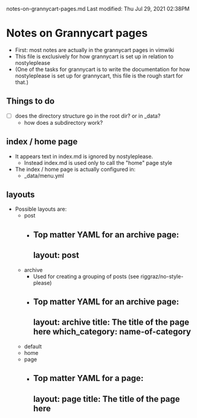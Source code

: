 notes-on-grannycart-pages.md
Last modified: Thu Jul 29, 2021  02:38PM

# Notes on Grannycart pages
* First: most notes are actually in the grannycart pages in vimwiki
* This file is exclusively for how grannycart is set up in relation to nostyleplease
* (One of the tasks for grannycart is to write the documentation for how nostyleplease is set up for grannycart, this file is the rough start for that.)


## Things to do
* [ ] does the directory structure go in the root dir? or in _data?
	* how does a subdirectory work?

## index / home page
* It appears text in index.md is ignored by nostyleplease.
	* Instead index.md is used only to call the "home" page style
* The index / home page is actually configured in: 
	* _data/menu.yml

## layouts
* Possible layouts are:
	* post
		* Top matter YAML for an archive page:
			---
			layout: post
			---
	* archive
		* Used for creating a grouping of posts (see riggraz/no-style-please)
		* Top matter YAML for an archive page:
			---
			layout: archive
			title: The title of the page here
			which_category: name-of-category
			---
	* default
	* home
	* page
		* Top matter YAML for a page:
			---
			layout: page
			title: The title of the page here
			---


